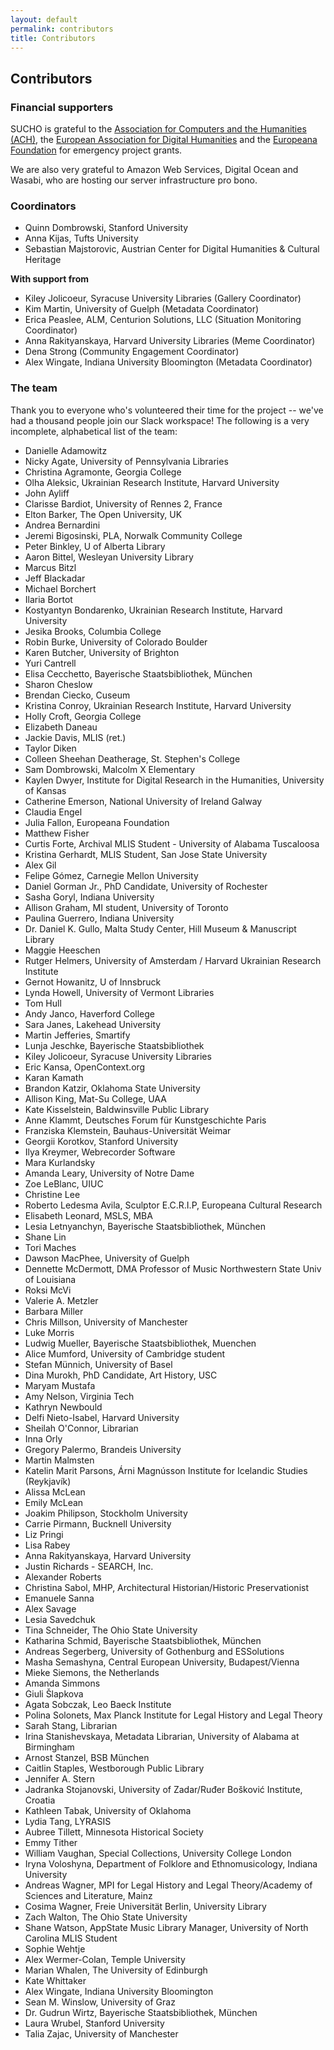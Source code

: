 ```yaml
---
layout: default
permalink: contributors
title: Contributors
---
```


## Contributors

### Financial supporters

SUCHO is grateful to the [Association for Computers and the Humanities (ACH)](https://ach.org/), the [European Association for Digital Humanities](https://eadh.org/) and the [Europeana Foundation](https://pro.europeana.eu/about-us/foundation) for emergency project grants.

We are also very grateful to Amazon Web Services, Digital Ocean and Wasabi, who are hosting our server infrastructure pro bono.

### Coordinators

- Quinn Dombrowski, Stanford University
- Anna Kijas, Tufts University
- Sebastian Majstorovic, Austrian Center for Digital Humanities & Cultural Heritage

**With support from**

- Kiley Jolicoeur, Syracuse University Libraries (Gallery Coordinator)
- Kim Martin, University of Guelph (Metadata Coordinator)
- Erica Peaslee, ALM, Centurion Solutions, LLC (Situation Monitoring Coordinator)
- Anna Rakityanskaya, Harvard University Libraries (Meme Coordinator)
- Dena Strong (Community Engagement Coordinator)
- Alex Wingate, Indiana University Bloomington (Metadata Coordinator)


### The team
Thank you to everyone who's volunteered their time for the project -- we've had a thousand people join our Slack workspace! The following is a very incomplete, alphabetical list of the team:

- Danielle Adamowitz
- Nicky Agate, University of Pennsylvania Libraries
- Christina Agramonte, Georgia College
- Olha Aleksic, Ukrainian Research Institute, Harvard University
- John Ayliff
- Clarisse Bardiot, University of Rennes 2, France
- Elton Barker, The Open University, UK
- Andrea Bernardini
- Jeremi Bigosinski, PLA, Norwalk Community College
- Peter Binkley, U of Alberta Library
- Aaron Bittel, Wesleyan University Library
- Marcus Bitzl
- Jeff Blackadar
- Michael Borchert
- Ilaria Bortot
- Kostyantyn Bondarenko, Ukrainian Research Institute, Harvard University
- Jesika Brooks, Columbia College
- Robin Burke, University of Colorado Boulder
- Karen Butcher, University of Brighton
- Yuri Cantrell
- Elisa Cecchetto, Bayerische Staatsbibliothek, München
- Sharon Cheslow
- Brendan Ciecko, Cuseum
- Kristina Conroy, Ukrainian Research Institute, Harvard University
- Holly Croft, Georgia College
- Elizabeth Daneau
- Jackie Davis, MLIS (ret.)
- Taylor Diken
- Colleen Sheehan Deatherage, St. Stephen's College
- Sam Dombrowski, Malcolm X Elementary
- Kaylen Dwyer, Institute for Digital Research in the Humanities, University of Kansas
- Catherine Emerson, National University of Ireland Galway
- Claudia Engel
- Julia Fallon, Europeana Foundation
- Matthew Fisher
- Curtis Forte, Archival MLIS Student - University of Alabama Tuscaloosa
- Kristina Gerhardt, MLIS Student, San Jose State University 
- Alex Gil
- Felipe Gómez, Carnegie Mellon University
- Daniel Gorman Jr., PhD Candidate, University of Rochester
- Sasha Goryl, Indiana University
- Allison Graham, MI student, University of Toronto
- Paulina Guerrero, Indiana University
- Dr. Daniel K. Gullo, Malta Study Center, Hill Museum & Manuscript Library
- Maggie Heeschen
- Rutger Helmers, University of Amsterdam / Harvard Ukrainian Research Institute
- Gernot Howanitz, U of Innsbruck
- Lynda Howell, University of Vermont Libraries
- Tom Hull
- Andy Janco, Haverford College
- Sara Janes, Lakehead University 
- Martin Jefferies, Smartify
- Lunja Jeschke, Bayerische Staatsbibliothek
- Kiley Jolicoeur, Syracuse University Libraries
- Eric Kansa, OpenContext.org
- Karan Kamath
- Brandon Katzir, Oklahoma State University
- Allison King, Mat-Su College, UAA
- Kate Kisselstein, Baldwinsville Public Library
- Anne Klammt, Deutsches Forum für Kunstgeschichte Paris
- Franziska Klemstein, Bauhaus-Universität Weimar
- Georgii Korotkov, Stanford University
- Ilya Kreymer, Webrecorder Software
- Mara Kurlandsky
- Amanda Leary, University of Notre Dame
- Zoe LeBlanc, UIUC
- Christine Lee
- Roberto Ledesma Avila, Sculptor E.C.R.I.P, Europeana Cultural Research
- Elisabeth Leonard, MSLS, MBA
- Lesia Letnyanchyn, Bayerische Staatsbibliothek, München
- Shane Lin
- Tori Maches
- Dawson MacPhee, University of Guelph
- Dennette McDermott, DMA Professor of Music Northwestern State Univ of Louisiana
- Roksi McVi
- Valerie A. Metzler
- Barbara Miller
- Chris Millson, University of Manchester
- Luke Morris
- Ludwig Mueller, Bayerische Staatsbibliothek, Muenchen
- Alice Mumford, University of Cambridge student
- Stefan Münnich, University of Basel
- Dina Murokh, PhD Candidate, Art History, USC
- Maryam Mustafa
- Amy Nelson, Virginia Tech
- Kathryn Newbould
- Delfi Nieto-Isabel, Harvard University
- Sheilah O'Connor, Librarian
- Inna Orly
- Gregory Palermo, Brandeis University
- Martin Malmsten
- Katelin Marit Parsons, Árni Magnússon Institute for Icelandic Studies (Reykjavík)
- Alissa McLean
- Emily McLean
- Joakim Philipson, Stockholm University
- Carrie Pirmann, Bucknell University
- Liz Pringi
- Lisa Rabey
- Anna Rakityanskaya, Harvard University
- Justin Richards -  SEARCH, Inc.
- Alexander Roberts
- Christina Sabol, MHP, Architectural Historian/Historic Preservationist
- Emanuele Sanna
- Alex Savage
- Lesia Savedchuk
- Tina Schneider, The Ohio State University
- Katharina Schmid, Bayerische Staatsbibliothek, München
- Andreas Segerberg, University of Gothenburg and ESSolutions 
- Masha Semashyna, Central European University, Budapest/Vienna
- Mieke Siemons, the Netherlands
- Amanda Simmons
- Giuli Šlapkova
- Agata Sobczak, Leo Baeck Institute 
- Polina Solonets, Max Planck Institute for Legal History and Legal Theory
- Sarah Stang, Librarian
- Irina Stanishevskaya, Metadata Librarian, University of Alabama at Birmingham
- Arnost Stanzel, BSB München
- Caitlin Staples, Westborough Public Library
- Jennifer A. Stern
- Jadranka Stojanovski, University of Zadar/Ruđer Bošković Institute, Croatia
- Kathleen Tabak, University of Oklahoma
- Lydia Tang, LYRASIS
- Aubree Tillett, Minnesota Historical Society
- Emmy Tither
- William Vaughan, Special Collections, University College London
- Iryna Voloshyna, Department of Folklore and Ethnomusicology, Indiana University
- Andreas Wagner, MPI for Legal History and Legal Theory/Academy of Sciences and Literature, Mainz
- Cosima Wagner, Freie Universität Berlin, University Library
- Zach Walton, The Ohio State University
- Shane Watson, AppState Music Library Manager, University of North Carolina MLIS Student
- Sophie Wehtje
- Alex Wermer-Colan, Temple University
- Marian Whalen, The University of Edinburgh 
- Kate Whittaker
- Alex Wingate, Indiana University Bloomington
- Sean M. Winslow, University of Graz
- Dr. Gudrun Wirtz, Bayerische Staatsbibliothek, München
- Laura Wrubel, Stanford University
- Talia Zajac, University of Manchester
